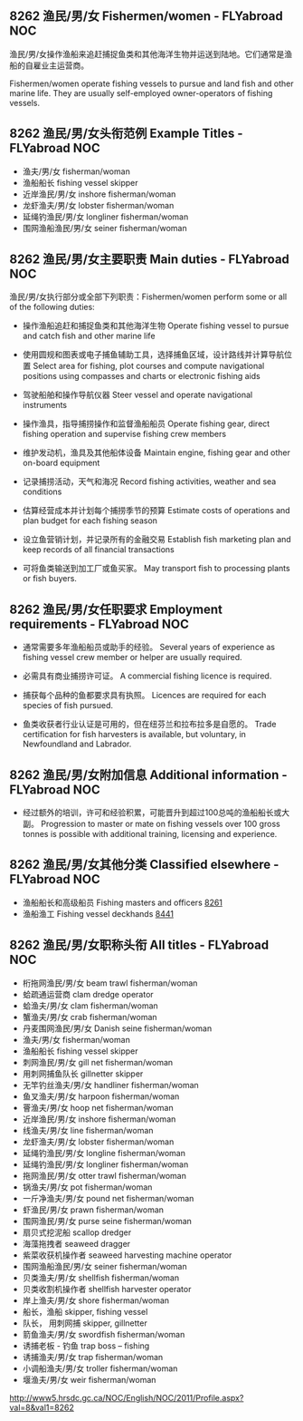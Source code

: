 ## 8262 渔民/男/女 Fishermen/women - FLYabroad NOC

渔民/男/女操作渔船来追赶捕捉鱼类和其他海洋生物并运送到陆地。它们通常是渔船的自雇业主运营商。

Fishermen/women operate fishing vessels to pursue and land fish and other marine life. They are usually self-employed owner-operators of fishing vessels.

## 8262 渔民/男/女头衔范例 Example Titles - FLYabroad NOC

* 渔夫/男/女 fisherman/woman
* 渔船船长 fishing vessel skipper
* 近岸渔民/男/女 inshore fisherman/woman
* 龙虾渔夫/男/女 lobster fisherman/woman
* 延绳钓渔民/男/女 longliner fisherman/woman
* 围网渔船渔民/男/女 seiner fisherman/woman

## 8262 渔民/男/女主要职责 Main duties - FLYabroad NOC

渔民/男/女执行部分或全部下列职责：Fishermen/women perform some or all of the following duties:

* 操作渔船追赶和捕捉鱼类和其他海洋生物
Operate fishing vessel to pursue and catch fish and other marine life

* 使用圆规和图表或电子捕鱼辅助工具，选择捕鱼区域​​，设计路线并计算导航位置
Select area for fishing, plot courses and compute navigational positions using compasses and charts or electronic fishing aids

* 驾驶船舶和操作导航仪器
Steer vessel and operate navigational instruments

* 操作渔具，指导捕捞操作和监督渔船船员
Operate fishing gear, direct fishing operation and supervise fishing crew members

* 维护发动机，渔具及其他船体设备
Maintain engine, fishing gear and other on-board equipment

* 记录捕捞活动，天气和海况
Record fishing activities, weather and sea conditions

* 估算经营成本并计划每个捕捞季节的预算
Estimate costs of operations and plan budget for each fishing season

* 设立鱼营销计划，并记录所有的金融交易
Establish fish marketing plan and keep records of all financial transactions

* 可将鱼类输送到加工厂或鱼买家。
May transport fish to processing plants or fish buyers.

## 8262 渔民/男/女任职要求 Employment requirements - FLYabroad NOC

* 通常需要多年渔船船员或助手的经验。
Several years of experience as fishing vessel crew member or helper are usually required.

* 必需具有商业捕捞许可证。
A commercial fishing licence is required.

* 捕获每个品种的鱼都要求具有执照。
Licences are required for each species of fish pursued.

* 鱼类收获者行业认证是可用的，但在纽芬兰和拉布拉多是自愿的。
Trade certification for fish harvesters is available, but voluntary, in Newfoundland and Labrador.

## 8262 渔民/男/女附加信息 Additional information - FLYabroad NOC

* 经过额外的培训，许可和经验积累，可能晋升到超过100总吨的渔船船长或大副。
Progression to master or mate on fishing vessels over 100 gross tonnes is possible with additional training, licensing and experience.

## 8262 渔民/男/女其他分类 Classified elsewhere - FLYabroad NOC

* 渔船船长和高级船员 Fishing masters and officers [8261](8261)
* 渔船渔工 Fishing vessel deckhands [8441](8441)

## 8262 渔民/男/女职称头衔 All titles - FLYabroad NOC

* 桁拖网渔民/男/女 beam trawl fisherman/woman
* 蛤疏通运营商 clam dredge operator
* 蛤渔夫/男/女 clam fisherman/woman
* 蟹渔夫/男/女 crab fisherman/woman
* 丹麦围网渔民/男/女 Danish seine fisherman/woman
* 渔夫/男/女 fisherman/woman
* 渔船船长 fishing vessel skipper
* 刺网渔民/男/女 gill net fisherman/woman
* 用刺网捕鱼队长 gillnetter skipper
* 无竿钓丝渔夫/男/女 handliner fisherman/woman
* 鱼叉渔夫/男/女 harpoon fisherman/woman
* 罾渔夫/男/女 hoop net fisherman/woman
* 近岸渔民/男/女 inshore fisherman/woman
* 线渔夫/男/女 line fisherman/woman
* 龙虾渔夫/男/女 lobster fisherman/woman
* 延绳钓渔民/男/女 longline fisherman/woman
* 延绳钓渔民/男/女 longliner fisherman/woman
* 拖网渔民/男/女 otter trawl fisherman/woman
* 锅渔夫/男/女 pot fisherman/woman
* 一斤净渔夫/男/女 pound net fisherman/woman
* 虾渔民/男/女 prawn fisherman/woman
* 围网渔民/男/女 purse seine fisherman/woman
* 扇贝式挖泥船 scallop dredger
* 海藻拖拽者 seaweed dragger
* 紫菜收获机操作者 seaweed harvesting machine operator
* 围网渔船渔民/男/女 seiner fisherman/woman
* 贝类渔夫/男/女 shellfish fisherman/woman
* 贝类收割机操作者 shellfish harvester operator
* 岸上渔夫/男/女 shore fisherman/woman
* 船长，渔船 skipper, fishing vessel
* 队长， 用刺网捕 skipper, gillnetter
* 箭鱼渔夫/男/女 swordfish fisherman/woman
* 诱捕老板 - 钓鱼 trap boss – fishing
* 诱捕渔夫/男/女 trap fisherman/woman
* 小调船渔夫/男/女 troller fisherman/woman
* 堰渔夫/男/女 weir fisherman/woman

http://www5.hrsdc.gc.ca/NOC/English/NOC/2011/Profile.aspx?val=8&val1=8262